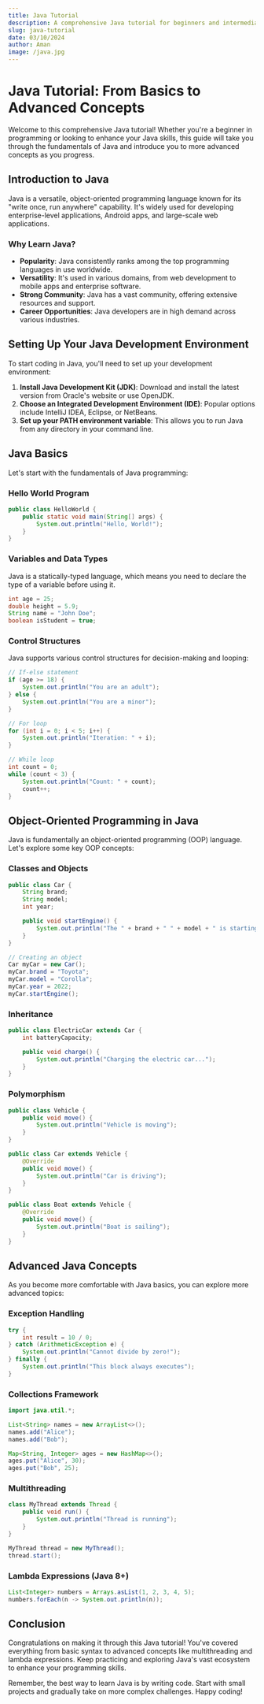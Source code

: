 ```yaml
---
title: Java Tutorial
description: A comprehensive Java tutorial for beginners and intermediate programmers
slug: java-tutorial
date: 03/10/2024
author: Aman
image: /java.jpg
---
```


# Java Tutorial: From Basics to Advanced Concepts

Welcome to this comprehensive Java tutorial! Whether you're a beginner in programming or looking to enhance your Java skills, this guide will take you through the fundamentals of Java and introduce you to more advanced concepts as you progress.

## Introduction to Java

Java is a versatile, object-oriented programming language known for its "write once, run anywhere" capability. It's widely used for developing enterprise-level applications, Android apps, and large-scale web applications.

### Why Learn Java?

- **Popularity**: Java consistently ranks among the top programming languages in use worldwide.
- **Versatility**: It's used in various domains, from web development to mobile apps and enterprise software.
- **Strong Community**: Java has a vast community, offering extensive resources and support.
- **Career Opportunities**: Java developers are in high demand across various industries.

## Setting Up Your Java Development Environment

To start coding in Java, you'll need to set up your development environment:

1. **Install Java Development Kit (JDK)**: Download and install the latest version from Oracle's website or use OpenJDK.
2. **Choose an Integrated Development Environment (IDE)**: Popular options include IntelliJ IDEA, Eclipse, or NetBeans.
3. **Set up your PATH environment variable**: This allows you to run Java from any directory in your command line.

## Java Basics

Let's start with the fundamentals of Java programming:

### Hello World Program

```java
public class HelloWorld {
    public static void main(String[] args) {
        System.out.println("Hello, World!");
    }
}
```

### Variables and Data Types

Java is a statically-typed language, which means you need to declare the type of a variable before using it.

```java
int age = 25;
double height = 5.9;
String name = "John Doe";
boolean isStudent = true;
```

### Control Structures

Java supports various control structures for decision-making and looping:

```java
// If-else statement
if (age >= 18) {
    System.out.println("You are an adult");
} else {
    System.out.println("You are a minor");
}

// For loop
for (int i = 0; i < 5; i++) {
    System.out.println("Iteration: " + i);
}

// While loop
int count = 0;
while (count < 3) {
    System.out.println("Count: " + count);
    count++;
}
```

## Object-Oriented Programming in Java

Java is fundamentally an object-oriented programming (OOP) language. Let's explore some key OOP concepts:

### Classes and Objects

```java
public class Car {
    String brand;
    String model;
    int year;

    public void startEngine() {
        System.out.println("The " + brand + " " + model + " is starting...");
    }
}

// Creating an object
Car myCar = new Car();
myCar.brand = "Toyota";
myCar.model = "Corolla";
myCar.year = 2022;
myCar.startEngine();
```

### Inheritance

```java
public class ElectricCar extends Car {
    int batteryCapacity;

    public void charge() {
        System.out.println("Charging the electric car...");
    }
}
```

### Polymorphism

```java
public class Vehicle {
    public void move() {
        System.out.println("Vehicle is moving");
    }
}

public class Car extends Vehicle {
    @Override
    public void move() {
        System.out.println("Car is driving");
    }
}

public class Boat extends Vehicle {
    @Override
    public void move() {
        System.out.println("Boat is sailing");
    }
}
```

## Advanced Java Concepts

As you become more comfortable with Java basics, you can explore more advanced topics:

### Exception Handling

```java
try {
    int result = 10 / 0;
} catch (ArithmeticException e) {
    System.out.println("Cannot divide by zero!");
} finally {
    System.out.println("This block always executes");
}
```

### Collections Framework

```java
import java.util.*;

List<String> names = new ArrayList<>();
names.add("Alice");
names.add("Bob");

Map<String, Integer> ages = new HashMap<>();
ages.put("Alice", 30);
ages.put("Bob", 25);
```

### Multithreading

```java
class MyThread extends Thread {
    public void run() {
        System.out.println("Thread is running");
    }
}

MyThread thread = new MyThread();
thread.start();
```

### Lambda Expressions (Java 8+)

```java
List<Integer> numbers = Arrays.asList(1, 2, 3, 4, 5);
numbers.forEach(n -> System.out.println(n));
```

## Conclusion

Congratulations on making it through this Java tutorial! You've covered everything from basic syntax to advanced concepts like multithreading and lambda expressions. Keep practicing and exploring Java's vast ecosystem to enhance your programming skills.

Remember, the best way to learn Java is by writing code. Start with small projects and gradually take on more complex challenges. Happy coding!